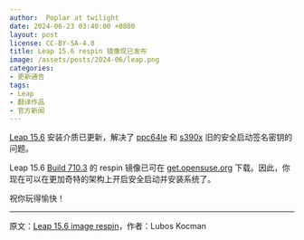 ```yaml
---
author:  Poplar at twilight
date: 2024-06-23 03:40:00 +0800
layout: post
license: CC-BY-SA-4.0
title: Leap 15.6 respin 镜像现已发布
image: /assets/posts/2024-06/leap.png
categories:
- 更新通告
tags:
- Leap
- 翻译作品
- 官方新闻
---
```


[Leap 15.6] 安装介质已更新，解决了 [ppc64le] 和 [s390x] 旧的安全启动签名密钥的问题。

[Leap 15.6]: https://news.opensuse.org/2024/06/12/leap-unveils-choices-for-users/
[ppc64le]: https://bugzilla.suse.com/show_bug.cgi?id=1226272#c7
[s390x]: https://bugzilla.suse.com/show_bug.cgi?id=1226215

Leap 15.6 [Build 710.3] 的 respin 镜像已可在 [get.opensuse.org] 下载。因此，你现在可以在更加奇特的架构上开启安全启动并安装系统了。

[Build 710.3]: https://openqa.opensuse.org/tests/overview?distri=opensuse&version=15.6&build=710.3&groupid=50
[get.opensuse.org]: https://get.opensuse.org/leap/15.6/

祝你玩得愉快！

----

原文：[Leap 15.6 image respin](https://news.opensuse.org/2024/06/21/leap-15-6-image-respin/)，作者：Lubos Kocman